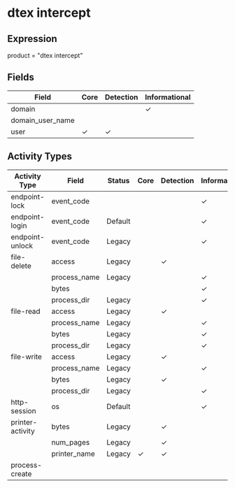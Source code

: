 dtex intercept
==============

Expression
----------

product = "dtex intercept"

Fields
------

| Field            | Core     | Detection | Informational |
| ---------------- | -------- | --------- | ------------- |
| domain           |          |           | &#10003;      |
| domain_user_name |          |           |               |
| user             | &#10003; | &#10003;  |               |

Activity Types
--------------

| Activity Type    | Field        | Status  | Core     | Detection | Informational |
| ---------------- | ------------ | ------- | -------- | --------- | ------------- |
| endpoint-lock    | event_code   |         |          |           | &#10003;      |
| endpoint-login   | event_code   | Default |          |           | &#10003;      |
| endpoint-unlock  | event_code   | Legacy  |          |           | &#10003;      |
| file-delete      | access       | Legacy  |          | &#10003;  |               |
|                  | process_name | Legacy  |          |           | &#10003;      |
|                  | bytes        |         |          |           | &#10003;      |
|                  | process_dir  | Legacy  |          |           | &#10003;      |
| file-read        | access       | Legacy  |          | &#10003;  |               |
|                  | process_name | Legacy  |          |           | &#10003;      |
|                  | bytes        | Legacy  |          |           | &#10003;      |
|                  | process_dir  | Legacy  |          |           | &#10003;      |
| file-write       | access       | Legacy  |          | &#10003;  |               |
|                  | process_name | Legacy  |          |           | &#10003;      |
|                  | bytes        | Legacy  |          | &#10003;  |               |
|                  | process_dir  | Legacy  |          |           | &#10003;      |
| http-session     | os           | Default |          |           | &#10003;      |
| printer-activity | bytes        | Legacy  |          | &#10003;  |               |
|                  | num_pages    | Legacy  |          | &#10003;  |               |
|                  | printer_name | Legacy  | &#10003; | &#10003;  |               |
| process-create   |              |         |          |           |               |

